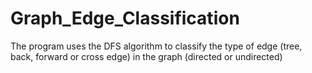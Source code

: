 # Graph_Edge_Classification
The program uses the DFS algorithm to classify the type of edge (tree, back, forward or cross edge) in the graph (directed or undirected)
